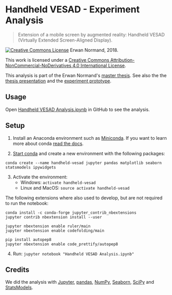 # Handheld VESAD - Experiment Analysis

> Extension of a mobile screen by augmented reality: Handheld VESAD (Virtually Extended Screen-Aligned Display).

[![Creative Commons License](https://i.creativecommons.org/l/by-nc-nd/4.0/88x31.png)](https://creativecommons.org/licenses/by-nc-nd/4.0/) Erwan Normand, 2018.

This work is licensed under a [Creative Commons Attribution-NonCommercial-NoDerivatives 4.0 International License](https://creativecommons.org/licenses/by-nc-nd/4.0/).

This analysis is part of the Erwan Normand's [master thesis](https://github.com/NormandErwan/HandheldVesadThesis). See also the the [thesis presentation](https://github.com/NormandErwan/HandheldVesadPresentation) and the [experiment prototype](https://github.com/NormandErwan/HandheldVesadPrototype).

## Usage

Open [Handheld VESAD Analysis.ipynb](https://github.com/NormandErwan/HandheldVesadAnalysis/blob/master/Handheld%20VESAD%20Analysis.ipynb) in GitHub to see the analysis.

## Setup

1. Install an Anaconda environment such as [Miniconda](https://conda.io/miniconda.html). If you want to learn more about conda [read the docs](https://conda.io/docs/index.html).

2. [Start conda](https://conda.io/docs/user-guide/getting-started.html#starting-conda) and create a new environment with the following packages:

```
conda create --name handheld-vesad jupyter pandas matplotlib seaborn statsmodels ipywidgets
```

3. Activate the environment:
    - Windows: `activate handheld-vesad`
    - Linux and MacOS: `source activate handheld-vesad`

The following extensions where also used to develop, but are not required to run the notebook:

```
conda install -c conda-forge jupyter_contrib_nbextensions
jupyter contrib nbextension install --user

jupyter nbextension enable ruler/main
jupyter nbextension enable codefolding/main

pip install autopep8
jupyter nbextension enable code_prettify/autopep8
```

4. Run: `jupyter notebook "Handheld VESAD Analysis.ipynb"`

## Credits

We did the analysis with [Jupyter](https://jupyter.org/), [pandas](https://pandas.pydata.org/), [NumPy](http://www.numpy.org/), [Seaborn](https://seaborn.pydata.org/), [SciPy](https://scipy.org/) and [StatsModels](http://www.statsmodels.org/).
